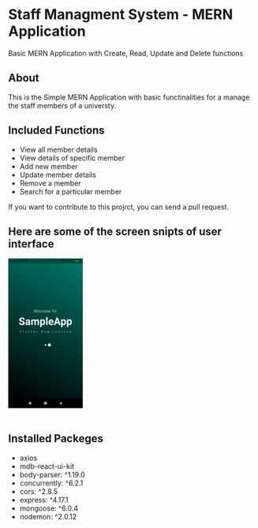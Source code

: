 # Staff Managment System - MERN Application
Basic MERN Application with Create, Read, Update and Delete functions

## About

<p>This is the Simple MERN Application with basic functinalities for a manage the staff members of a universty.</p>

## Included Functions
- View all member details
- View details of specific member
- Add new member
- Update member details
- Remove a member
- Search for a particular member

<p>If you want to contribute to this projrct, you can send a pull request.</p>

## Here are some of the screen snipts of user interface

<img src = "https://github.com/Ruchirakavinda/flutter_myfirst/blob/main/screenshots/welcome.jpg" width="30%">
<br>
<br>

## Installed Packeges
- axios
- mdb-react-ui-kit
- body-parser: ^1.19.0
- concurrently: ^6.2.1
- cors: ^2.8.5
- express: ^4.17.1
- mongoose: ^6.0.4
- nodemon: ^2.0.12


